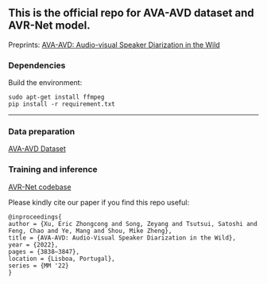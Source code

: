 ## This is the official repo for AVA-AVD dataset and AVR-Net model.
Preprints: [AVA-AVD: Audio-visual Speaker Diarization in the Wild](https://arxiv.org/abs/2111.14448)
### Dependencies

Build the environment:
```
sudo apt-get install ffmpeg
pip install -r requirement.txt
```

***
### Data preparation
[AVA-AVD Dataset](https://github.com/zcxu-eric/AVA-AVD/tree/main/dataset)

### Training and inference
[AVR-Net codebase](https://github.com/zcxu-eric/AVA-AVD/tree/main/model)

Please kindly cite our paper if you find this repo useful:
```
@inproceedings{
author = {Xu, Eric Zhongcong and Song, Zeyang and Tsutsui, Satoshi and Feng, Chao and Ye, Mang and Shou, Mike Zheng},
title = {AVA-AVD: Audio-Visual Speaker Diarization in the Wild},
year = {2022},
pages = {3838–3847},
location = {Lisboa, Portugal},
series = {MM '22}
}
```
